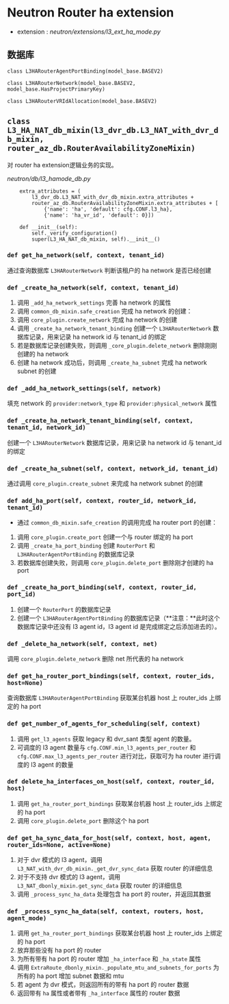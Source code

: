 # Neutron Router ha extension

* extension : *neutron/extensions/l3_ext_ha_mode.py*

## 数据库

```
class L3HARouterAgentPortBinding(model_base.BASEV2)

class L3HARouterNetwork(model_base.BASEV2, model_base.HasProjectPrimaryKey)

class L3HARouterVRIdAllocation(model_base.BASEV2)
```

## `class L3_HA_NAT_db_mixin(l3_dvr_db.L3_NAT_with_dvr_db_mixin, router_az_db.RouterAvailabilityZoneMixin)`

对 router ha extension逻辑业务的实现。

*neutron/db/l3_hamode_db.py*

```
    extra_attributes = (
        l3_dvr_db.L3_NAT_with_dvr_db_mixin.extra_attributes +
        router_az_db.RouterAvailabilityZoneMixin.extra_attributes + [
            {'name': 'ha', 'default': cfg.CONF.l3_ha},
            {'name': 'ha_vr_id', 'default': 0}])
```

```
    def __init__(self):
        self._verify_configuration()
        super(L3_HA_NAT_db_mixin, self).__init__()
```

### `def get_ha_network(self, context, tenant_id)`

通过查询数据库 `L3HARouterNetwork` 判断该租户的 ha network 是否已经创建

### `def _create_ha_network(self, context, tenant_id)`

1. 调用 `_add_ha_network_settings` 完善 ha network 的属性
2. 调用 `common_db_mixin.safe_creation` 完成 ha network 的创建：
 1. 调用 `core_plugin.create_network` 完成 ha network 的创建
 2. 调用 `_create_ha_network_tenant_binding` 创建一个 `L3HARouterNetwork` 数据库记录，用来记录 ha network id 与 tenant_id 的绑定
 3. 若是数据库记录创建失败，则调用 `_core_plugin.delete_network` 删除刚刚创建的 ha network
3. 创建 ha network 成功后，则调用 `_create_ha_subnet` 完成 ha network subnet 的创建

### `def _add_ha_network_settings(self, network)`

填充 network 的 `provider:network_type` 和 `provider:physical_network` 属性

### `def _create_ha_network_tenant_binding(self, context, tenant_id, network_id)`

创建一个 `L3HARouterNetwork` 数据库记录，用来记录 ha network id 与 tenant_id 的绑定

### `def _create_ha_subnet(self, context, network_id, tenant_id)`

通过调用 `core_plugin.create_subnet` 来完成 ha network subnet 的创建

### `def add_ha_port(self, context, router_id, network_id, tenant_id)`

* 通过 `common_db_mixin.safe_creation` 的调用完成 ha router port 的创建：
 1. 调用 `core_plugin.create_port` 创建一个与 router 绑定的 ha port
 2. 调用 `_create_ha_port_binding` 创建 `RouterPort` 和 `L3HARouterAgentPortBinding` 的数据库记录
 3. 若数据库创建失败，则调用 `core_plugin.delete_port` 删除刚才创建的 ha port

### `def _create_ha_port_binding(self, context, router_id, port_id)`

1. 创建一个 `RouterPort` 的数据库记录
2. 创建一个 `L3HARouterAgentPortBinding` 的数据库记录（**注意：**此时这个数据库记录中还没有 l3 agent id，l3 agent id 是完成绑定之后添加进去的）。

### `def _delete_ha_network(self, context, net)`

调用 `core_plugin.delete_network` 删除 net 所代表的 ha network

### `def get_ha_router_port_bindings(self, context, router_ids, host=None)`

查询数据库 `L3HARouterAgentPortBinding` 获取某台机器 host 上 router_ids 上绑定的 ha port 

### `def get_number_of_agents_for_scheduling(self, context)`

1. 调用 `get_l3_agents` 获取 legacy 和 dvr_sant 类型 agent 的数量。
2. 可调度的 l3 agent 数量与 `cfg.CONF.min_l3_agents_per_router` 和 `cfg.CONF.max_l3_agents_per_router` 进行对比，获取可为 ha router 进行调度的 l3 agent 的数量

### `def delete_ha_interfaces_on_host(self, context, router_id, host)`

1. 调用 `get_ha_router_port_bindings` 获取某台机器 host 上 router_ids 上绑定的 ha port 
2. 调用 `core_plugin.delete_port` 删除这个 ha port

### `def get_ha_sync_data_for_host(self, context, host, agent, router_ids=None, active=None)`

1. 对于 dvr 模式的 l3 agent，调用 `L3_NAT_with_dvr_db_mixin._get_dvr_sync_data` 获取 router 的详细信息
2. 对于不支持 dvr 模式的 l3 agent，调用 `L3_NAT_dbonly_mixin.get_sync_data` 获取 router 的详细信息
3. 调用 `_process_sync_ha_data` 处理包含 ha port 的 router，并返回其数据

### `def _process_sync_ha_data(self, context, routers, host, agent_mode)`

1. 调用 `get_ha_router_port_bindings` 获取某台机器 host 上 router_ids 上绑定的 ha port 
2. 放弃那些没有 ha port 的 router
3. 为所有带有 ha port 的 router 增加 `_ha_interface` 和 `_ha_state` 属性
4. 调用 `ExtraRoute_dbonly_mixin._populate_mtu_and_subnets_for_ports` 为所有的 ha port 增加 subnet 数据和 mtu
5. 若 agent 为 dvr 模式，则返回所有的带有 ha port 的 router 数据
6. 返回带有 `ha` 属性或者带有 `_ha_interface` 属性的 router 数据



















